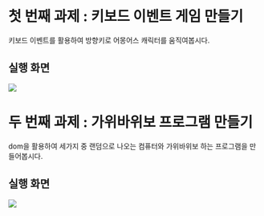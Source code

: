 # 첫 번째 과제 : 키보드 이벤트 게임 만들기

키보드 이벤트를 활용하여 방향키로 어몽어스 캐릭터를 움직여봅시다.

## 실행 화면
<img src="https://github.com/pkyung/likelion_frontend_assignment/assets/81898507/4683ec3e-f6a6-436b-ac46-84856ee208f1">


# 두 번째 과제 : 가위바위보 프로그램 만들기


dom을 활용하여 세가지 중 랜덤으로 나오는 컴퓨터와 가위바위보 하는 프로그램을 만들어봅시다. 

## 실행 화면 
<img src="https://github.com/pkyung/likelion_frontend_assignment/assets/81898507/41f92e83-595c-4ec0-b175-4228626e80b9">


